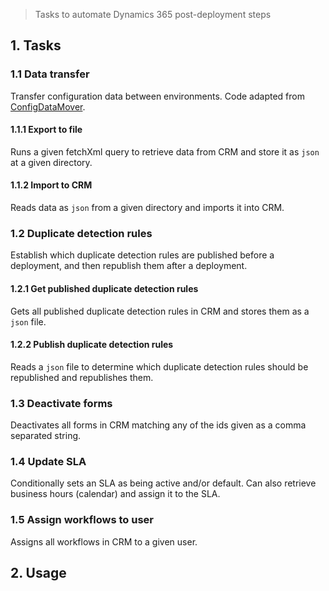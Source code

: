 > Tasks to automate Dynamics 365 post-deployment steps

## 1. Tasks

### 1.1 Data transfer
Transfer configuration data between environments. Code adapted from [ConfigDataMover](https://github.com/lucasalexander/AlexanderDevelopment.ConfigDataMover).

#### 1.1.1 Export to file
Runs a given fetchXml query to retrieve data from CRM and store it as `json` at a given directory.

#### 1.1.2 Import to CRM
Reads data as `json` from a given directory and imports it into CRM.

### 1.2 Duplicate detection rules
Establish which duplicate detection rules are published before a deployment, and then republish them after a deployment.

#### 1.2.1 Get published duplicate detection rules
Gets all published duplicate detection rules in CRM and stores them as a `json` file.

#### 1.2.2 Publish duplicate detection rules
Reads a `json` file to determine which duplicate detection rules should be republished and republishes them.

### 1.3 Deactivate forms
Deactivates all forms in CRM matching any of the ids given as a comma separated string.

### 1.4 Update SLA
Conditionally sets an SLA as being active and/or default. Can also retrieve business hours (calendar) and assign it to the SLA.

### 1.5 Assign workflows to user
Assigns all workflows in CRM to a given user.

## 2. Usage
